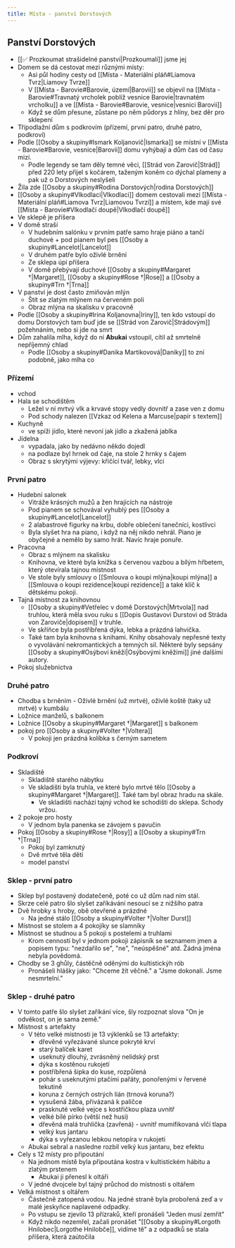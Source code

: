```yaml
---
title: Místa - panství Dorstových
---
```

## Panství Dorstových
- [[✅ Prozkoumat strašidelné panství|Prozkoumali]] jsme jej
- Domem se dá cestovat mezi různými místy:
	- Asi půl hodiny cesty od [[Místa - Materiální pláň#Liamova Tvrz|Liamovy Tvrze]]
	- V [[Místa - Barovie#Barovie, území|Barovii]] se objevil na [[Místa - Barovie#Travnatý vrcholek poblíž vesnice Barovie|travnatém vrcholku]] a ve [[Místa - Barovie#Barovie, vesnice|vesnici Barovii]]
	- Když se dům přesune, zůstane po něm půdorys z hlíny, bez děr pro sklepení
- Třípodlažní dům s podkrovím (přízemí, první patro, druhé patro, podkroví)
- Podle [[Osoby a skupiny#Ismark Koljanovič|Ismarka]] se místní v [[Místa - Barovie#Barovie, vesnice|Barovii]] domu vyhýbají a dům čas od času mizí.
	- Podle legendy se tam děly temné věci, [[Strád von Zarovič|Strád]] před 220 lety přijel s kočárem, taženým koněm co dýchal plameny a pak už o Dorstových neslyšeli
- Žila zde [[Osoby a skupiny#Rodina Dorstových|rodina Dorstových]]
- [[Osoby a skupiny#Vlkodlaci|Vlkodlaci]] domem cestovali mezi [[Místa - Materiální pláň#Liamova Tvrz|Liamovou Tvrzí]] a místem, kde mají své [[Místa - Barovie#Vlkodlačí doupě|Vlkodlačí doupě]]
- Ve sklepě je příšera
- V domě straší
	- V hudebním salónku v prvním patře samo hraje piáno a tančí duchové + pod pianem byl pes [[Osoby a skupiny#Lancelot|Lancelot]]
	- V druhém patře bylo oživlé brnění 
	- Ze sklepa úpí příšera
	- V domě přebývají duchové [[Osoby a skupiny#Margaret †|Margaret]], [[Osoby a skupiny#Rose †|Rose]] a [[Osoby a skupiny#Trn †|Trna]] 
- V panství je dost často zmiňován mlýn
	- Štít se zlatým mlýnem na červeném poli
	- Obraz mlýna na skalisku v pracovně
- Podle [[Osoby a skupiny#Irina Koljanovna|Iriny]], ten kdo vstoupí do domu Dorstových tam buď jde se [[Strád von Zarovič|Strádovým]] požehnáním, nebo si jde na smrt
- Dům zahalila mlha, když do ní **Abukai** vstoupil, cítil až smrtelně nepříjemný chlad
	- Podle [[Osoby a skupiny#Danika Martikovová|Daniky]] to zní podobně, jako mlha co 
### Přízemí
- vchod
- Hala se schodištěm
	- Ležel v ní mrtvý vlk a krvavé stopy vedly dovnitř a zase ven z domu
	- Pod schody nalezen [[Vzkaz od Kelena a Marcuse|papír s textem]]
- Kuchyně
	- ve spíži jídlo, které nevoní jak jídlo a zkažená jablka
- Jídelna
	- vypadala, jako by nedávno někdo dojedl
	- na podlaze byl hrnek od čaje, na stole 2 hrnky s čajem
	- Obraz s skrytými výjevy: křičící tvář, lebky, vlci
### První patro
- Hudební salonek
	- Vitráže krásných mužů a žen hrajících na nástroje
	- Pod pianem se schovával vyhublý pes [[Osoby a skupiny#Lancelot|Lancelot]]
	- 2 alabastrové figurky na krbu, dobře oblečení tanečníci, kostlivci
	- Byla slyšet hra na piano, i když na něj nikdo nehrál. Piano je obyčejné a nemělo by samo hrát. Navíc hraje ponuře.
- Pracovna
	- Obraz s mlýnem na skalisku
	- Knihovna, ve které byla knížka s červenou vazbou a bílým hřbetem, který otevírala tajnou místnost
	- Ve stole byly smlouvy o [[Smlouva o koupi mlýna|koupi mlýna]] a [[Smlouva o koupi rezidence|koupi rezidence]] a také klíč k dětskému pokoji.
- Tajná místnost za knihovnou
	- [[Osoby a skupiny#Vetřelec v domě Dorstových|Mrtvola]] nad truhlou, která měla svou ruku s [[Dopis Gustavovi Durstovi od Stráda von Zaroviče|dopisem]] v truhle.
	- Ve skříňce byla postříbřená dýka, lebka a prázdná lahvička.
	- Také tam byla knihovna s knihami. Knihy obsahovaly nepřesné texty o vyvolávání nekromantických a temných sil. Některé byly sepsány [[Osoby a skupiny#Osýbovi kněží|Osýbovými kněžími]] jiné dalšími autory.
- Pokoj služebnictva
### Druhé patro
- Chodba s brněním
		- Oživlé brnění (už mrtvé), oživlé koště (taky už mrtvé) v kumbálu
- Ložnice manželů, s balkonem
- Ložnice [[Osoby a skupiny#Margaret †|Margaret]] s balkonem
- pokoj pro [[Osoby a skupiny#Volter †|Voltera]]
	- V pokoji jen prázdná kolíbka s černým sametem
### Podkroví
- Skladiště
	- Skladiště starého nábytku
	- Ve skladišti byla truhla, ve které bylo mrtvé tělo [[Osoby a skupiny#Margaret †|Margaret]]. Také tam byl obraz hradu na skále.
		- Ve skladišti nachází tajný vchod ke schodišti do sklepa. Schody vržou.
- 2 pokoje pro hosty
	- V jednom byla panenka se závojem s pavučin
- Pokoj [[Osoby a skupiny#Rose †|Rosy]] a [[Osoby a skupiny#Trn †|Trna]]
	- Pokoj byl zamknutý
	- Dvě mrtvé těla dětí
	- model panství
### Sklep - první patro
- Sklep byl postavený dodatečeně, poté co už dům nad ním stál.
- Skrze celé patro šlo slyšet zaříkávání nesoucí se z nižšího patra
- Dvě hrobky s hroby, obě otevřené a prázdné
	- Na jedné stálo [[Osoby a skupiny#Volter †|Volter Durst]]
- Místnost se stolem a 4 pokojíky se slamníky
- Místnost se studnou a 5 pokoji s postelemi a truhlami
	- Krom cenností byl v jednom pokoji zápisník se seznamem jmen a popisem typu: "nezdařilo se", "ne", "neúspěšné" atd. Žádná jména nebyla povědomá.
- Chodby se 3 ghůly, částěčně oděnými do kultistickýh rób
	- Pronášeli hlášky jako: "Chceme žít věčně." a "Jsme dokonalí. Jsme nesmrtelní."
### Sklep - druhé patro
- V tomto patře šlo slyšet zaříkání více, šly rozpoznat slova "On je odvěkost, on je sama země."
- Místnost s artefakty
	- V této velké místnosti je 13 výklenků se 13 artefakty:
		- dřevěné vyřezávané slunce pokryté krví
		- starý balíček karet
		- useknutý dlouhý, zvrásněný nelidský prst
		- dýka s kostěnou rukojetí
		- postříbřená šipka do kuse, rozpůlená
		- pohár s useknutými ptačími pařáty, ponořenými v řervené tekutině
		- koruna z černých ostrých lián (trnová koruna?)
		- vysušená žába, přivázaná k paličce
		- prasknuté velké vejce s kostřičkou plaza uvnitř
		- velké bílé pírko (větší než husi)
		- dřevěná malá truhlička (zavřená) - uvnitř mumifikovaná vlčí tlapa
		- velký kus jantaru
		- dýka s vyřezanou lebkou netopíra v rukojeti
	- Abukai sebral a nasledne rozbil velký kus jantaru, bez efektu
- Cely s 12 místy pro připoutání
	- Na jednom místě byla připoutána kostra v kultistickém hábitu a zlatým prstenem
		- Abukai ji přenesl k oltáři
	- V jedné dvojcele byl tajný průchod do místnosti s oltářem
- Velká místnost s oltářem
	- Částečně zatopená vodou. Na jedné straně byla probořená zeď a v malé jeskyňce naplavené odpadky.
	- Po vstupu se zjevilo 13 přízraků, kteří pronášeli "Jeden musí zemřít"
	- Když nikdo nezemřel, začali pronášet "[[Osoby a skupiny#Lorgoth Hnilobec|Lorgothe Hnilobče]], vidíme tě" a z odpadků se stala příšera, která zaútočila